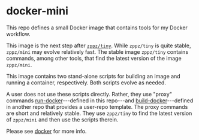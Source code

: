 # docker-mini

This repo defines a small Docker image that contains tools for my Docker workflow.

This image is the next step after [`zppz/tiny`](https://github.com/zpz/docker-tiny). While `zppz/tiny` is quite stable, `zppz/mini` may evolve relatively fast. The stable image `zppz/tiny` contains commands, among other tools, that find the latest version of the image `zppz/mini`.

This image contains two stand-alone scripts for building an image and running a container, respectively. Both scripts evolve as needed.

A user does not use these scripts directly. Rather, they use "proxy" commands [run-docker](./sbin/run-docker)---defined in this repo---and [build-docker](https://github.com/zpz/docker-project-template-py/blob/master/build-docker)---defined in another repo that provides a user-repo template. The proxy commands are short and relatively stable. They use `zppz/tiny` to find the latest version of `zppz/mini` and then use the scripts therein.

Please see [docker](https://github.com/zpz/docker) for more info.

